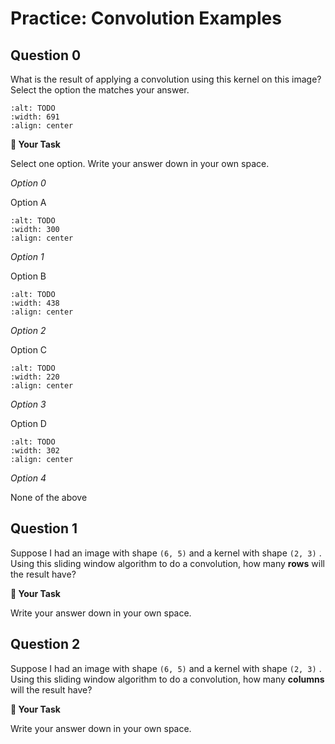 # <i class="far fa-edit fa-fw"></i> Practice: Convolution Examples

## Question 0

What is the result of applying a convolution using this kernel on this image? Select the option the matches your answer.

```{image} https://static.us.edusercontent.com/files/jII4KqKDMJCkgdOK0Yw1Nzm6
:alt: TODO
:width: 691
:align: center
```

**📝 Your Task**

Select one option. Write your answer down in your own space.

_<i class="far fa-circle fa-fw"></i> Option 0_

Option A

```{image} https://static.us.edusercontent.com/files/S9lBY0nO3J5TCxjf1czjbnlz
:alt: TODO
:width: 300
:align: center
```

_<i class="far fa-circle fa-fw"></i> Option 1_

Option B

```{image} https://static.us.edusercontent.com/files/qTkVWuTKUiRmZw2VdIfBhhSx
:alt: TODO
:width: 438
:align: center
```

_<i class="far fa-circle fa-fw"></i> Option 2_

Option C

```{image} https://static.us.edusercontent.com/files/x8LQjRWir41tv3FSi8EImxKa
:alt: TODO
:width: 220
:align: center
```

_<i class="far fa-circle fa-fw"></i> Option 3_

Option D

```{image} https://static.us.edusercontent.com/files/4dXns0Zf1p6pzKz1nR3zPFuB
:alt: TODO
:width: 302
:align: center
```

_<i class="far fa-circle fa-fw"></i> Option 4_

None of the above

## Question 1

Suppose I had an image with shape `(6, 5)` and a kernel with shape `(2, 3)` . Using this sliding window algorithm to do a convolution, how many **rows** will the result have?

**📝 Your Task**

Write your answer down in your own space.

## Question 2

Suppose I had an image with shape `(6, 5)` and a kernel with shape `(2, 3)` . Using this sliding window algorithm to do a convolution, how many **columns** will the result have?

**📝 Your Task**

Write your answer down in your own space.
